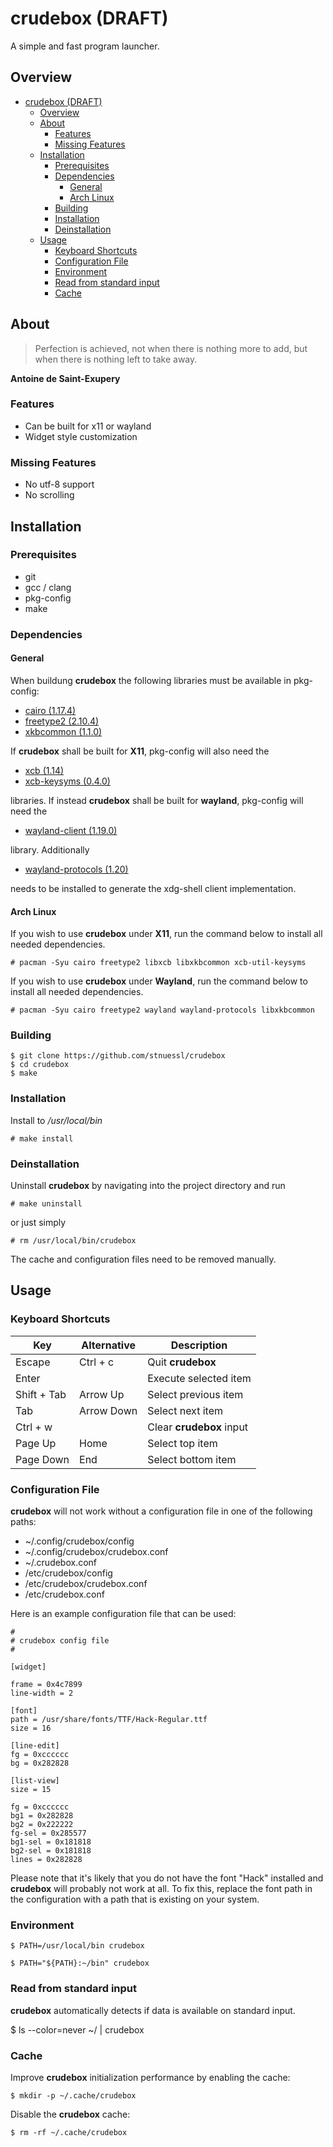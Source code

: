 # crudebox (DRAFT)

A simple and fast program launcher.

## Overview
* [crudebox (DRAFT)](README.md#crudebox-(draft))
    * [Overview](README.md#overview)
    * [About](README.md#about)
        * [Features](README.md#features)
        * [Missing Features](README.md#missing-features)
    * [Installation](README.md#installation)
        * [Prerequisites](README.md#prerequisites)
        * [Dependencies](README.md#dependencies)
            * [General](README.md#general)
            * [Arch Linux](README.md#arch-linux)
        * [Building](README.md#building)
        * [Installation](README.md#installation)
        * [Deinstallation](README.md#deinstallation)
    * [Usage](README.md#usage)
        * [Keyboard Shortcuts](README.md#keyboard-shortcuts)
        * [Configuration File](README.md#configuration-file)
        * [Environment](README.md#environment)
        * [Read from standard input](README.md#read-from-standard-input)
        * [Cache](README.md#cache)

## About

> Perfection is achieved, not when there is nothing more to add, 
> but when there is nothing left to take away.

__Antoine de Saint-Exupery__

### Features

* Can be built for x11 or wayland
* Widget style customization

### Missing Features

* No utf-8 support
* No scrolling

## Installation

### Prerequisites

* git
* gcc / clang
* pkg-config
* make

### Dependencies

#### General

When buildung __crudebox__ the following libraries must be available in
pkg-config:

* [cairo (1.17.4)](https://www.cairographics.org/)
* [freetype2 (2.10.4)](https://www.freetype.org/index.html)
* [xkbcommon (1.1.0)](https://xkbcommon.org/)

If __crudebox__ shall be built for __X11__, pkg-config will also need the
* [xcb (1.14)](https://xcb.freedesktop.org/)
* [xcb-keysyms (0.4.0)](https://xcb.freedesktop.org/XcbUtil/)

libraries. If instead __crudebox__ shall be built for __wayland__, pkg-config 
will need the
* [wayland-client (1.19.0)](https://wayland.freedesktop.org/)

library. Additionally 
* [wayland-protocols (1.20)](https://wayland.freedesktop.org/)

needs to be installed to generate the xdg-shell client implementation.

#### Arch Linux

If you wish to use __crudebox__ under __X11__, run the command below
to install all needed dependencies.
```
# pacman -Syu cairo freetype2 libxcb libxkbcommon xcb-util-keysyms
```


If you wish to use __crudebox__ under __Wayland__, run the command below
to install all needed dependencies.
```
# pacman -Syu cairo freetype2 wayland wayland-protocols libxkbcommon
```

### Building

```
$ git clone https://github.com/stnuessl/crudebox
$ cd crudebox
$ make
```

### Installation

Install to _/usr/local/bin_ 
```
# make install
```

### Deinstallation

Uninstall __crudebox__ by navigating into the project directory and run
```
# make uninstall
```
or just simply
```
# rm /usr/local/bin/crudebox
```

The cache and configuration files need to be removed manually.

## Usage

### Keyboard Shortcuts

| Key           | Alternative           | Description               |
|---------------|-----------------------|----------------------------
| Escape        | Ctrl + c              | Quit __crudebox__         |
| Enter         |                       | Execute selected item     |
| Shift + Tab   | Arrow Up              | Select previous item      |
| Tab           | Arrow Down            | Select next item          |
| Ctrl + w      |                       | Clear __crudebox__ input  |
| Page Up       | Home                  | Select top item           |
| Page Down     | End                   | Select bottom item        |

### Configuration File

__crudebox__ will not work without a configuration file in one of the following
paths:

* ~/.config/crudebox/config
* ~/.config/crudebox/crudebox.conf
* ~/.crudebox.conf
* /etc/crudebox/config
* /etc/crudebox/crudebox.conf
* /etc/crudebox.conf

Here is an example configuration file that can be used:
```
#
# crudebox config file
#

[widget]

frame = 0x4c7899
line-width = 2

[font]
path = /usr/share/fonts/TTF/Hack-Regular.ttf
size = 16

[line-edit]
fg = 0xcccccc
bg = 0x282828

[list-view]
size = 15

fg = 0xcccccc
bg1 = 0x282828
bg2 = 0x222222
fg-sel = 0x285577
bg1-sel = 0x181818
bg2-sel = 0x181818
lines = 0x282828 
```

Please note that it's likely that you do not have the font "Hack" installed and
__crudebox__ will probably not work at all. To fix this, replace the font path 
in the configuration with a path that is existing on your system.

### Environment

```
$ PATH=/usr/local/bin crudebox
```
```
$ PATH="${PATH}:~/bin" crudebox
```

### Read from standard input

__crudebox__ automatically detects if data is available on standard input.


$ ls --color=never ~/ | crudebox

### Cache

Improve __crudebox__ initialization performance by enabling the cache:
```
$ mkdir -p ~/.cache/crudebox
```

Disable the __crudebox__ cache:
```
$ rm -rf ~/.cache/crudebox
```
